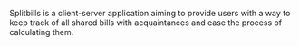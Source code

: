 Splitbills is a client-server application aiming to provide users with a way to keep track of all shared bills with acquaintances and ease the process of calculating them.
